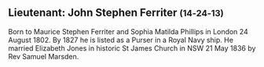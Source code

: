 ## Lieutenant: John Stephen Ferriter <small>(14‑24‑13)</small>

Born to Maurice Stephen Ferriter and Sophia Matilda Phillips in London 24 August 1802. By 1827 he is listed as a Purser in a Royal Navy ship. He married Elizabeth Jones in historic St James Church in NSW 21 May 1836 by Rev Samuel Marsden.

<!-- 

https://trove.nla.gov.au/newspaper/article/91859753?searchTerm=John%20Ferriter 
https://trove.nla.gov.au/newspaper/article/1280792
https://trove.nla.gov.au/newspaper/article/3711923?searchTerm=John%20Stephen%20Ferriter

-->
